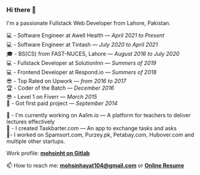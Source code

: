 ### Hi there 👋

I'm a passionate Fullstack Web Developer from Lahore, Pakistan. 

💻  - Software Engineer at Awell Health — *April 2021 to Present*   
💻  - Software Engineer at Tintash — *July 2020 to April 2021*  
🎓  - BS(CS) from FAST-NUCES, Lahore — *August 2016 to July 2020*  
💻  - Fullstack Developer at SolutionInn — *Summers of 2019*  
💻  - Frontend Developer at Respond.io — *Summers of 2018*  
😎  - Top Rated on Upwork — *from 2016 to 2017*  
🏆  - Coder of the Batch — *December 2016*  
😎  - Level 1 on Fiverr — *March 2015*  
🧭  - Got first paid project — *September 2014*  

🔭  - I'm currently working on Aalim.io — A platform for teachers to deliver lectures effectively  
💱  - I created Taskbarter.com — An app to exchange tasks and asks  
👷‍  - I worked on Spamsort.com, Purzey.pk, Petabay.com, Hubover.com and multiple other startups.

Work profile: **[mohsinht on Gitlab](https://gitlab.com/mohsinht)**

📫 How to reach me: **mohsinhayat104@gmail.com** or **[Online Resume](https://mohsinht.github.io)**
